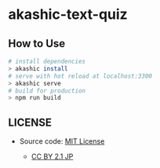 # akashic-text-quiz

## How to Use
``` bash
# install dependencies
> akashic install
# serve with hot reload at localhost:3300
> akashic serve
# build for production
> npm run build
```

## LICENSE

- Source code: [MIT License](./LICENSE)

    - [CC BY 2.1 JP](https://creativecommons.org/licenses/by/2.1/jp/)